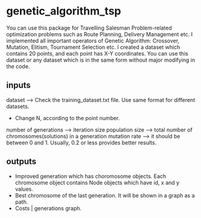 # genetic_algorithm_tsp
You can use this package for Travelling Salesman Problem-related optimization problems such as Route Planning, Delivery Management etc. I implemented all important operators of Genetic Algorithm: Crossover, Mutation, Elitism, Tournament Selection etc. I created a dataset which contains 20 points, and each point has X-Y coordinates. You can use this dataset or any dataset which is in the same form without major modifying in the code.


## inputs
dataset --> Check the training_dataset.txt file. Use same format for different datasets. 
 - Change N, according to the point number.
 
number of generations --> iteration size
population size --> total number of chromosomes(solutions) in a generation
mutation rate --> it should be between 0 and 1. Usually, 0.2 or less provides better results.

## outputs
 - Improved generation which has choromosome objects. Each chromosome object contains Node objects which have id, x and y values.
 - Best chromosome of the last generation. It will be shown in a graph as a path.
 - Costs | generations graph.
